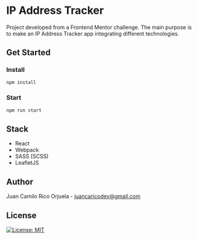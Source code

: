 # IP Address Tracker
Project developed from a Frontend Mentor challenge. The main purpose is to make an IP Address Tracker app integrating different technologies.

## Get Started

### Install
```bash
npm install
```

### Start
```bash
npm run start
```

<!-- ## Demo -->

<!-- ## Preview -->

## Stack
* React
* Webpack
* SASS (SCSS)
* LeafletJS

## Author
Juan Camilo Rico Orjuela - <juancaricodev@gmail.com>

## License
[![License: MIT](https://img.shields.io/badge/License-MIT-yellow.svg)](https://github.com/juancaricodev/ip-address-tracker/blob/main/LICENSE)
